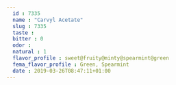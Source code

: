 ```yaml
---
  id : 7335
  name : "Carvyl Acetate"
  slug : 7335
  taste : 
  bitter : 0
  odor : 
  natural : 1
  flavor_profile : sweet@fruity@minty@spearmint@green
  fema_flavor_profile : Green, Spearmint
  date : 2019-03-26T08:47:11+01:00
---
```



